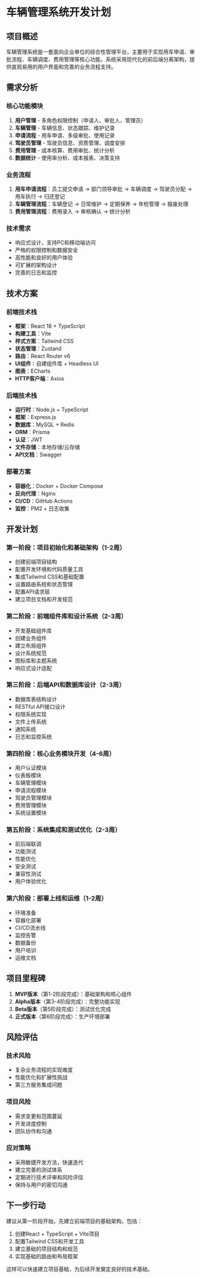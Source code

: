 # 车辆管理系统开发计划

## 项目概述

车辆管理系统是一套面向企业单位的综合性管理平台，主要用于实现用车申请、审批流程、车辆调度、费用管理等核心功能。系统采用现代化的前后端分离架构，提供直观易用的用户界面和完善的业务流程支持。

## 需求分析

### 核心功能模块
1. **用户管理** - 多角色权限控制（申请人、审批人、管理员）
2. **车辆管理** - 车辆信息、状态跟踪、维护记录
3. **申请流程** - 用车申请、多级审批、使用记录
4. **驾驶员管理** - 驾驶员信息、资质管理、调度安排
5. **费用管理** - 成本核算、费用审批、统计分析
6. **数据统计** - 使用率分析、成本报表、决策支持

### 业务流程
1. **用车申请流程**：员工提交申请 → 部门领导审批 → 车辆调度 → 驾驶员分配 → 用车执行 → 归还登记
2. **车辆管理流程**：车辆登记 → 日常维护 → 定期保养 → 年检管理 → 报废处理
3. **费用管理流程**：费用录入 → 审核确认 → 统计分析

### 技术需求
- 响应式设计，支持PC和移动端访问
- 严格的权限控制和数据安全
- 高性能和良好的用户体验
- 可扩展的架构设计
- 完善的日志和监控

## 技术方案

### 前端技术栈
- **框架**：React 18 + TypeScript
- **构建工具**：Vite
- **样式方案**：Tailwind CSS
- **状态管理**：Zustand
- **路由**：React Router v6
- **UI组件**：自建组件库 + Headless UI
- **图表**：ECharts
- **HTTP客户端**：Axios

### 后端技术栈
- **运行时**：Node.js + TypeScript
- **框架**：Express.js
- **数据库**：MySQL + Redis
- **ORM**：Prisma
- **认证**：JWT
- **文件存储**：本地存储/云存储
- **API文档**：Swagger

### 部署方案
- **容器化**：Docker + Docker Compose
- **反向代理**：Nginx
- **CI/CD**：GitHub Actions
- **监控**：PM2 + 日志收集

## 开发计划

### 第一阶段：项目初始化和基础架构（1-2周）
- 创建前端项目结构
- 配置开发环境和代码质量工具
- 集成Tailwind CSS和基础配置
- 设置路由系统和状态管理
- 配置API请求层
- 建立项目文档和开发规范

### 第二阶段：前端组件库和设计系统（2-3周）
- 开发基础组件库
- 创建业务组件
- 建立布局组件
- 设计系统规范
- 图标库和主题系统
- 响应式设计适配

### 第三阶段：后端API和数据库设计（2-3周）
- 数据库表结构设计
- RESTful API接口设计
- 权限系统实现
- 文件上传系统
- 通知系统
- 日志和监控系统

### 第四阶段：核心业务模块开发（4-6周）
- 用户认证模块
- 仪表板模块
- 车辆管理模块
- 申请流程模块
- 驾驶员管理模块
- 费用管理模块
- 系统设置模块

### 第五阶段：系统集成和测试优化（2-3周）
- 前后端联调
- 功能测试
- 性能优化
- 安全测试
- 兼容性测试
- 用户体验优化

### 第六阶段：部署上线和运维（1-2周）
- 环境准备
- 容器化部署
- CI/CD流水线
- 监控告警
- 数据备份
- 用户培训
- 运维文档

## 项目里程碑

1. **MVP版本**（第1-2阶段完成）：基础架构和核心组件
2. **Alpha版本**（第3-4阶段完成）：完整功能实现
3. **Beta版本**（第5阶段完成）：测试优化完成
4. **正式版本**（第6阶段完成）：生产环境部署

## 风险评估

### 技术风险
- 复杂业务流程的实现难度
- 性能优化和扩展性挑战
- 第三方服务集成问题

### 项目风险
- 需求变更和范围蔓延
- 开发进度控制
- 团队协作和沟通

### 应对策略
- 采用敏捷开发方法，快速迭代
- 建立完善的测试体系
- 定期进行技术评审和风险评估
- 保持与用户的密切沟通

## 下一步行动

建议从第一阶段开始，先建立前端项目的基础架构，包括：
1. 创建React + TypeScript + Vite项目
2. 配置Tailwind CSS和开发工具
3. 建立基础的项目结构和规范
4. 实现基础的路由和布局框架

这样可以快速建立项目基础，为后续开发奠定良好的技术基础。